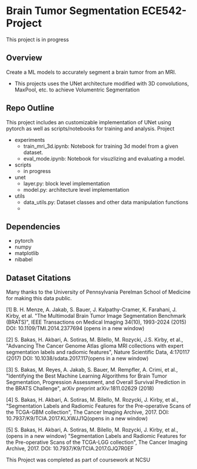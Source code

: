 # Brain Tumor Segmentation ECE542-Project

This project is in progress

## Overview
Create a ML models to accurately segment a brain tumor from an MRI.
- This projects uses the UNet architecture modified with 3D convolutions, MaxPool, etc. to achieve Volumentric Segmentation

## Repo Outline
This project includes an customizable implementation of UNet using pytorch as well as scripts/notebooks for training and analysis.
Project
- experiments
    - train_mri_3d.ipynb: Notebook for training 3d model from a given dataset.
    - eval_mode.ipynb: Notebook for visuzlizing and evaluating a model.
- scripts
    - in progress
- unet
    - layer.py: block level implementation
    - model.py: architecture level implementation
- utils
    - data_utils.py: Dataset classes and other data manipulation functions
    - 

## Dependencies
- pytorch
- numpy
- matplotlib
- nibabel

## Dataset Citations
Many thanks to the University of Pennsylvania Perelman School of Medicine for making this data public.

[1] B. H. Menze, A. Jakab, S. Bauer, J. Kalpathy-Cramer, K. Farahani, J. Kirby, et al. "The Multimodal Brain Tumor Image Segmentation Benchmark (BRATS)", IEEE Transactions on Medical Imaging 34(10), 1993-2024 (2015) DOI: 10.1109/TMI.2014.2377694 (opens in a new window)

[2] S. Bakas, H. Akbari, A. Sotiras, M. Bilello, M. Rozycki, J.S. Kirby, et al., "Advancing The Cancer Genome Atlas glioma MRI collections with expert segmentation labels and radiomic features", Nature Scientific Data, 4:170117 (2017) DOI: 10.1038/sdata.2017.117(opens in a new window)

[3] S. Bakas, M. Reyes, A. Jakab, S. Bauer, M. Rempfler, A. Crimi, et al., "Identifying the Best Machine Learning Algorithms for Brain Tumor Segmentation, Progression Assessment, and Overall Survival Prediction in the BRATS Challenge", arXiv preprint arXiv:1811.02629 (2018)

[4] S. Bakas, H. Akbari, A. Sotiras, M. Bilello, M. Rozycki, J. Kirby, et al., "Segmentation Labels and Radiomic Features for the Pre-operative Scans of the TCGA-GBM collection", The Cancer Imaging Archive, 2017. DOI: 10.7937/K9/TCIA.2017.KLXWJJ1Q(opens in a new window)

[5] S. Bakas, H. Akbari, A. Sotiras, M. Bilello, M. Rozycki, J. Kirby, et al.,(opens in a new window) "Segmentation Labels and Radiomic Features for the Pre-operative Scans of the TCGA-LGG collection", The Cancer Imaging Archive, 2017. DOI: 10.7937/K9/TCIA.2017.GJQ7R0EF

This Project was completed as part of coursework at NCSU 
